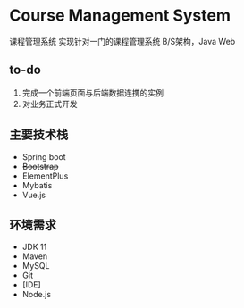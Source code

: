 # Course Management System

课程管理系统
实现针对一门的课程管理系统
B/S架构，Java Web

## to-do

1. 完成一个前端页面与后端数据连携的实例
2. 对业务正式开发

## 主要技术栈

- Spring boot
- ~~Bootstrap~~
- ElementPlus
- Mybatis
- Vue.js
  
## 环境需求

- JDK 11
- Maven
- MySQL
- Git
- [IDE]
- Node.js
